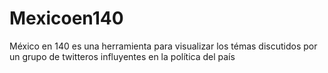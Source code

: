 # Mexicoen140
México en 140 es una herramienta para visualizar los témas discutidos por un grupo de twitteros influyentes en la política del país
